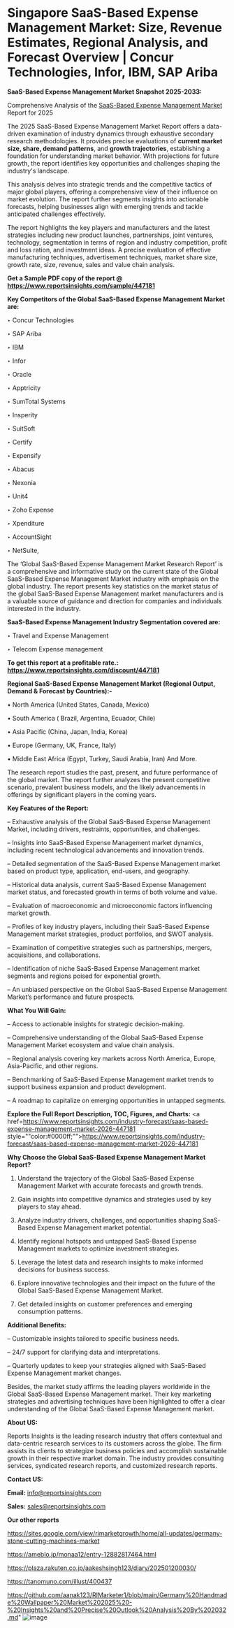 # Singapore SaaS-Based Expense Management Market: Size, Revenue Estimates, Regional Analysis, and Forecast Overview | Concur Technologies, Infor, IBM, SAP Ariba

<strong>SaaS-Based Expense Management Market Snapshot 2025-2033:</strong>

Comprehensive Analysis of the <a href=https://www.reportsinsights.com/sample/447181>SaaS-Based Expense Management Market</a> Report for 2025

The 2025 SaaS-Based Expense Management Market Report offers a data-driven examination of industry dynamics through exhaustive secondary research methodologies. It provides precise evaluations of <strong>current market size, share, demand patterns</strong>, and <strong>growth trajectories</strong>, establishing a foundation for understanding market behavior. With projections for future growth, the report identifies key opportunities and challenges shaping the industry's landscape.

This analysis delves into strategic trends and the competitive tactics of major global players, offering a comprehensive view of their influence on market evolution. The report further segments insights into actionable forecasts, helping businesses align with emerging trends and tackle anticipated challenges effectively.

The report highlights the key players and manufacturers and the latest strategies including new product launches, partnerships, joint ventures, technology, segmentation in terms of region and industry competition, profit and loss ration, and investment ideas. A precise evaluation of effective manufacturing techniques, advertisement techniques, market share size, growth rate, size, revenue, sales and value chain analysis.

<strong>Get a Sample PDF copy of the report @ <a href=https://www.reportsinsights.com/sample/447181 style=color:#0000ff;>https://www.reportsinsights.com/sample/447181</a></strong>

<strong>Key Competitors of the Global SaaS-Based Expense Management Market are:</strong>

‣ Concur Technologies

‣ SAP Ariba

‣ IBM

‣ Infor

‣ Oracle

‣ Apptricity

‣ SumTotal Systems

‣ Insperity

‣ SuitSoft

‣ Certify

‣ Expensify

‣ Abacus

‣ Nexonia

‣ Unit4

‣ Zoho Expense

‣ Xpenditure

‣ AccountSight

‣ NetSuite,

The ‘Global SaaS-Based Expense Management Market Research Report’ is a comprehensive and informative study on the current state of the Global SaaS-Based Expense Management Market industry with emphasis on the global industry. The report presents key statistics on the market status of the global SaaS-Based Expense Management market manufacturers and is a valuable source of guidance and direction for companies and individuals interested in the industry.

<strong>SaaS-Based Expense Management Industry Segmentation covered are:</strong>

‣ Travel and Expense Management

‣ Telecom Expense management

<strong>To get this report at a profitable rate.: <a href=https://www.reportsinsights.com/discount/447181 style=color:#0000ff;>https://www.reportsinsights.com/discount/447181</a></strong>

<strong>Regional SaaS-Based Expense Management Market (Regional Output, Demand &amp; Forecast by Countries):-</strong>

• North America (United States, Canada, Mexico)

• South America ( Brazil, Argentina, Ecuador, Chile)

• Asia Pacific (China, Japan, India, Korea)

• Europe (Germany, UK, France, Italy)

• Middle East Africa (Egypt, Turkey, Saudi Arabia, Iran) And More.

The research report studies the past, present, and future performance of the global market. The report further analyzes the present competitive scenario, prevalent business models, and the likely advancements in offerings by significant players in the coming years.

<strong>Key Features of the Report:</strong>

– Exhaustive analysis of the Global SaaS-Based Expense Management Market, including drivers, restraints, opportunities, and challenges.

– Insights into SaaS-Based Expense Management market dynamics, including recent technological advancements and innovation trends.

– Detailed segmentation of the SaaS-Based Expense Management market based on product type, application, end-users, and geography.

– Historical data analysis, current SaaS-Based Expense Management market status, and forecasted growth in terms of both volume and value.

– Evaluation of macroeconomic and microeconomic factors influencing market growth.

– Profiles of key industry players, including their SaaS-Based Expense Management market strategies, product portfolios, and SWOT analysis.

– Examination of competitive strategies such as partnerships, mergers, acquisitions, and collaborations.

– Identification of niche SaaS-Based Expense Management market segments and regions poised for exponential growth.

– An unbiased perspective on the Global SaaS-Based Expense Management Market’s performance and future prospects.

<strong>What You Will Gain:</strong>

– Access to actionable insights for strategic decision-making.

– Comprehensive understanding of the Global SaaS-Based Expense Management Market ecosystem and value chain analysis.

– Regional analysis covering key markets across North America, Europe, Asia-Pacific, and other regions.

– Benchmarking of SaaS-Based Expense Management market trends to support business expansion and product development.

– A roadmap to capitalize on emerging opportunities in untapped segments.

<strong>Explore the Full Report Description, TOC, Figures, and Charts:</strong>
<a href=https://www.reportsinsights.com/industry-forecast/saas-based-expense-management-market-2026-447181 style=""color:#0000ff;"">https://www.reportsinsights.com/industry-forecast/saas-based-expense-management-market-2026-447181</a>

<strong>Why Choose the Global SaaS-Based Expense Management Market Report?</strong>

1. Understand the trajectory of the Global SaaS-Based Expense Management Market with accurate forecasts and growth trends.

2. Gain insights into competitive dynamics and strategies used by key players to stay ahead.

3. Analyze industry drivers, challenges, and opportunities shaping SaaS-Based Expense Management market potential.

4. Identify regional hotspots and untapped SaaS-Based Expense Management markets to optimize investment strategies.

5. Leverage the latest data and research insights to make informed decisions for business success.

6. Explore innovative technologies and their impact on the future of the Global SaaS-Based Expense Management Market.

7. Get detailed insights on customer preferences and emerging consumption patterns.

<strong>Additional Benefits:</strong>

– Customizable insights tailored to specific business needs.

– 24/7 support for clarifying data and interpretations.

– Quarterly updates to keep your strategies aligned with SaaS-Based Expense Management market changes.

Besides, the market study affirms the leading players worldwide in the Global SaaS-Based Expense Management market. Their key marketing strategies and advertising techniques have been highlighted to offer a clear understanding of the Global SaaS-Based Expense Management market.

<strong><strong>About US</strong>:</strong>

Reports Insights is the leading research industry that offers contextual and data-centric research services to its customers across the globe. The firm assists its clients to strategize business policies and accomplish sustainable growth in their respective market domain. The industry provides consulting services, syndicated research reports, and customized research reports.

<strong>Contact US:</strong>

<p class=><b>Email:</b> <a href=mailto:info@reportsinsights.com>info@reportsinsights.com</a></p>
<p class=><b>Sales:</b> <a href=mailto:sales@reportsinsights.com>sales@reportsinsights.com</a></p>

<strong>Our other reports</strong>

<a href=https://sites.google.com/view/rimarketgrowth/home/all-updates/germany-stone-cutting-machines-market>https://sites.google.com/view/rimarketgrowth/home/all-updates/germany-stone-cutting-machines-market</a>

<a href=https://ameblo.jp/monaa12/entry-12882817464.html>https://ameblo.jp/monaa12/entry-12882817464.html</a>

<a href=https://plaza.rakuten.co.jp/aakeshsingh123/diary/202501200030/>https://plaza.rakuten.co.jp/aakeshsingh123/diary/202501200030/</a>

<a href=https://tanomuno.com/illust/400437>https://tanomuno.com/illust/400437</a>

<a href=https://github.com/aanak123/RIMarketer1/blob/main/Germany%20Handmade%20Wallpaper%20Market%202025%20-%20Insights%20and%20Precise%20Outlook%20Analysis%20By%202032.md>https://github.com/aanak123/RIMarketer1/blob/main/Germany%20Handmade%20Wallpaper%20Market%202025%20-%20Insights%20and%20Precise%20Outlook%20Analysis%20By%202032.md</a>"
![image](https://github.com/user-attachments/assets/b30d0af7-6ab2-461d-b7f4-3a1f8c5492c1)
